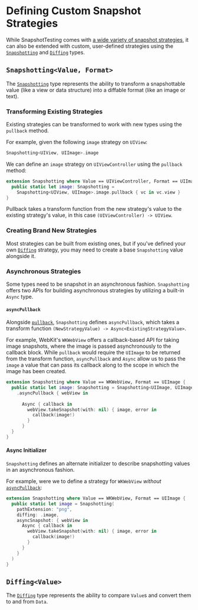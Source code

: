 # Defining Custom Snapshot Strategies

While SnapshotTesting comes with [a wide variety of snapshot strategies](Available-Snapshot-Strategies.md), it can also be extended with custom, user-defined strategies using the [`Snapshotting`](#snapshottingvalue-format) and [`Diffing`](#diffingvalue) types.

## `Snapshotting<Value, Format>`

The [`Snapshotting`](../Sources/SnapshotTesting/Snapshotting.swift) type represents the ability to transform a snapshottable value (like a view or data structure) into a diffable format (like an image or text).

### Transforming Existing Strategies

Existing strategies can be transformed to work with new types using the `pullback` method.

For example, given the following `image` strategy on `UIView`:

``` swift
Snapshotting<UIView, UIImage>.image
```

We can define an `image` strategy on `UIViewController` using the `pullback` method:

``` swift
extension Snapshotting where Value == UIViewController, Format == UIImage {
  public static let image: Snapshotting = 
    Snapshotting<UIView, UIImage>.image.pullback { vc in vc.view }
}
```

Pullback takes a transform function from the new strategy's value to the existing strategy's value, in this case `(UIViewController) -> UIView`.

### Creating Brand New Strategies

Most strategies can be built from existing ones, but if you've defined your own [`Diffing`](#diffingvalue) strategy, you may need to create a base `Snapshotting` value alongside it.

### Asynchronous Strategies

Some types need to be snapshot in an asynchronous fashion. `Snapshotting` offers two APIs for building asynchronous strategies by utilizing a built-in `Async` type.

#### `asyncPullback`

Alongside [`pullback`](#transforming-sxisting-strategies), `Snapshotting` defines `asyncPullback`, which takes a transform function `(NewStrategyValue) -> Async<ExistingStrategyValue>`.

For example, WebKit's `WKWebView` offers a callback-based API for taking image snapshots, where the image is passed asynchronously to the callback block. While `pullback` would require the `UIImage` to be returned from the transform function, `asyncPullback` and `Async` allow us to pass the `image`  a value that can pass its callback along to the scope in which the image has been created.

``` swift
extension Snapshotting where Value == WKWebView, Format == UIImage {
  public static let image: Snapshotting = Snapshotting<UIImage, UIImage>.image
    .asyncPullback { webView in
    
      Async { callback in
        webView.takeSnapshot(with: nil) { image, error in
          callback(image!)
        }
      }
  }
}
```

#### Async Initializer

`Snapshotting` defines an alternate initializer to describe snapshotting values in an asynchronous fashion.

For example, were we to define a strategy for `WKWebView` _without_ [`asyncPullback`](#asyncpullback):

``` swift
extension Snapshotting where Value == WKWebView, Format == UIImage {
  public static let image = Snapshotting(
    pathExtension: "png",
    diffing: .image,
    asyncSnapshot: { webView in
      Async { callback in
        webView.takeSnapshot(with: nil) { image, error in
          callback(image!)
        }
      }
    }
  )
}
```

## `Diffing<Value>`

The [`Diffing`](../Sources/SnapshotTesting/Diffing.swift) type represents the ability to compare `Value`s and convert them to and from `Data`.
